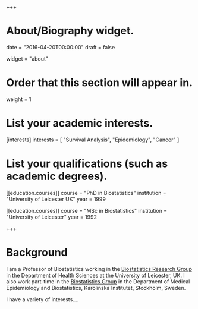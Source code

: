 +++
# About/Biography widget.

date = "2016-04-20T00:00:00"
draft = false

widget = "about"

# Order that this section will appear in.
weight = 1

# List your academic interests.
[interests]
  interests = [
    "Survival Analysis",
    "Epidemiology",
    "Cancer"
  ]

# List your qualifications (such as academic degrees).
[[education.courses]]
  course = "PhD in Biostatistics"
  institution = "University of Leicester UK"
  year = 1999

[[education.courses]]
  course = "MSc in Biostatistics"
  institution = "University of Leicester"
  year = 1992


 
+++

# Background

I am a Professor of Biostatistics working in the [Biostatistics Research Group](http://www2.le.ac.uk/departments/health-sciences/research/biostats) in the Department of Health Sciences at the University of Leicester, UK. I also work part-time in the [Biostatistics Group](http://ki.se/en/meb/biostatisticians) in the Department of Medical Epidemiology and Biostatistics, Karolinska Institutet, Stockholm, Sweden.

I have a variety of interests....
